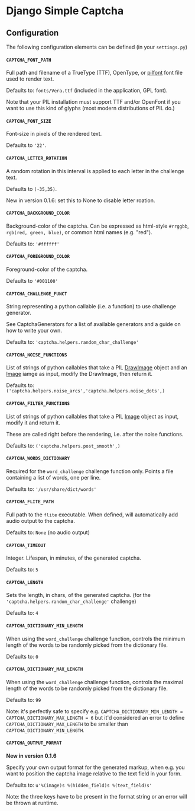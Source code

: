 # Django Simple Captcha #

## Configuration ##

The following configuration elements can be defined (in your `settings.py`)

#### `CAPTCHA_FONT_PATH` ####
Full path and filename of a TrueType (TTF), OpenType, or [pilfont](http://www.pythonware.com/library/pil/handbook/pilfont.htm) font file used to render text.

Defaults to: `fonts/Vera.ttf` (included in the application, GPL font).

Note that your PIL installation must support TTF and/or OpenFont if you want to use this kind of glyphs (most modern distributions of PIL do.)

#### `CAPTCHA_FONT_SIZE` ####
Font-size in pixels of the rendered text.

Defaults to `'22'`.


#### `CAPTCHA_LETTER_ROTATION` ####
A random rotation in this interval is applied to each letter in the challenge text.

Defaults to `(-35,35)`.

New in version 0.1.6: set this to None to disable letter roation.


#### `CAPTCHA_BACKGROUND_COLOR` ####
Background-color of the captcha. Can be expressed as html-style `#rrggbb`, `rgb(red, green, blue)`, or common html names (e.g. "red").

Defaults to: `'#ffffff'`

#### `CAPTCHA_FOREGROUND_COLOR` ####
Foreground-color of the captcha.

Defaults to `'#001100'`

#### `CAPTCHA_CHALLENGE_FUNCT` ####
String representing a python callable (i.e. a function) to use challenge generator.

See CaptchaGenerators for a list of available generators and a guide on how to write your own.

Defaults to: `'captcha.helpers.random_char_challenge'`


#### `CAPTCHA_NOISE_FUNCTIONS` ####
List of strings of python callables that take a PIL [DrawImage](http://www.pythonware.com/library/pil/handbook/imagedraw.htm) object and an [Image](http://www.pythonware.com/library/pil/handbook/image.htm) iamge as input, modify the DrawImage, then return it.

Defaults to: `('captcha.helpers.noise_arcs','captcha.helpers.noise_dots',)`

#### `CAPTCHA_FILTER_FUNCTIONS` ####
List of strings of python callables that take a PIL [Image](http://www.pythonware.com/library/pil/handbook/image.htm) object as input, modify it and return it.

These are called right before the rendering, i.e. after the noise functions.

Defaults to: `('captcha.helpers.post_smooth',)`

#### `CAPTCHA_WORDS_DICTIONARY` ####
Required for the `word_challenge` challenge function only. Points a file containing a list of words, one per line.

Defaults to: `'/usr/share/dict/words'`

#### `CAPTCHA_FLITE_PATH` ####
Full path to the `flite` executable. When defined, will automatically add audio output to the captcha.

Defaults to: `None` (no audio output)


#### `CAPTCHA_TIMEOUT` ####
Integer. Lifespan, in minutes, of the generated captcha.

Defaults to: `5`

#### `CAPTCHA_LENGTH` ####

Sets the length, in chars, of the generated captcha. (for the `'captcha.helpers.random_char_challenge'` challenge)

Defaults to: `4`


#### `CAPTCHA_DICTIONARY_MIN_LENGTH` ####

When using the `word_challenge` challenge function, controls the minimum length of the words to be randomly picked from the dictionary file.

Defaults to: `0`

#### `CAPTCHA_DICTIONARY_MAX_LENGTH` ####

When using the `word_challenge` challenge function, controls the maximal length of the words to be randomly picked from the dictionary file.

Defaults to: `99`

Note: it's perfectly safe to specify e.g. `CAPTCHA_DICTIONARY_MIN_LENGTH = CAPTCHA_DICTIONARY_MAX_LENGTH = 6` but it'd considered an error to define `CAPTCHA_DICTIONARY_MAX_LENGTH` to be smaller than  `CAPTCHA_DICTIONARY_MIN_LENGTH`.


#### `CAPTCHA_OUTPUT_FORMAT` ####

**New in version 0.1.6**

Specify your own output format for the generated markup, when e.g. you want to position the captcha image relative to the text field in your form.

Defaults to: ` u'%(image)s %(hidden_field)s %(text_field)s' `

Note: the three keys have to be present in the format string or an error will be thrown at runtime.